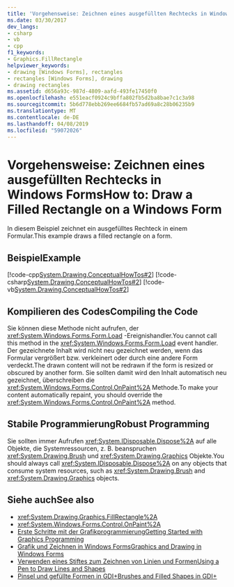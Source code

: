 ```yaml
---
title: 'Vorgehensweise: Zeichnen eines ausgefüllten Rechtecks in Windows Forms'
ms.date: 03/30/2017
dev_langs:
- csharp
- vb
- cpp
f1_keywords:
- Graphics.FillRectangle
helpviewer_keywords:
- drawing [Windows Forms], rectangles
- rectangles [Windows Forms], drawing
- drawing rectangles
ms.assetid: d656a93c-987d-4809-aafd-493fe17450f0
ms.openlocfilehash: e551eacf0924c9bffa802fb5d2ba8bae7c1c3a98
ms.sourcegitcommit: 5b6d778ebb269ee6684fb57ad69a8c28b06235b9
ms.translationtype: MT
ms.contentlocale: de-DE
ms.lasthandoff: 04/08/2019
ms.locfileid: "59072026"
---
```

# <a name="how-to-draw-a-filled-rectangle-on-a-windows-form"></a><span data-ttu-id="4f862-102">Vorgehensweise: Zeichnen eines ausgefüllten Rechtecks in Windows Forms</span><span class="sxs-lookup"><span data-stu-id="4f862-102">How to: Draw a Filled Rectangle on a Windows Form</span></span>
<span data-ttu-id="4f862-103">In diesem Beispiel zeichnet ein ausgefülltes Rechteck in einem Formular.</span><span class="sxs-lookup"><span data-stu-id="4f862-103">This example draws a filled rectangle on a form.</span></span>  
  
## <a name="example"></a><span data-ttu-id="4f862-104">Beispiel</span><span class="sxs-lookup"><span data-stu-id="4f862-104">Example</span></span>  
 [!code-cpp[System.Drawing.ConceptualHowTos#2](~/samples/snippets/cpp/VS_Snippets_Winforms/System.Drawing.ConceptualHowTos/cpp/form1.cpp#2)]
 [!code-csharp[System.Drawing.ConceptualHowTos#2](~/samples/snippets/csharp/VS_Snippets_Winforms/System.Drawing.ConceptualHowTos/CS/form1.cs#2)]
 [!code-vb[System.Drawing.ConceptualHowTos#2](~/samples/snippets/visualbasic/VS_Snippets_Winforms/System.Drawing.ConceptualHowTos/VB/form1.vb#2)]  
  
## <a name="compiling-the-code"></a><span data-ttu-id="4f862-105">Kompilieren des Codes</span><span class="sxs-lookup"><span data-stu-id="4f862-105">Compiling the Code</span></span>  
 <span data-ttu-id="4f862-106">Sie können diese Methode nicht aufrufen, der <xref:System.Windows.Forms.Form.Load> -Ereignishandler.</span><span class="sxs-lookup"><span data-stu-id="4f862-106">You cannot call this method in the <xref:System.Windows.Forms.Form.Load> event handler.</span></span> <span data-ttu-id="4f862-107">Der gezeichnete Inhalt wird nicht neu gezeichnet werden, wenn das Formular vergrößert bzw. verkleinert oder durch eine andere Form verdeckt.</span><span class="sxs-lookup"><span data-stu-id="4f862-107">The drawn content will not be redrawn if the form is resized or obscured by another form.</span></span> <span data-ttu-id="4f862-108">Sie sollten damit wird den Inhalt automatisch neu gezeichnet, überschreiben die <xref:System.Windows.Forms.Control.OnPaint%2A> Methode.</span><span class="sxs-lookup"><span data-stu-id="4f862-108">To make your content automatically repaint, you should override the <xref:System.Windows.Forms.Control.OnPaint%2A> method.</span></span>  
  
## <a name="robust-programming"></a><span data-ttu-id="4f862-109">Stabile Programmierung</span><span class="sxs-lookup"><span data-stu-id="4f862-109">Robust Programming</span></span>  
 <span data-ttu-id="4f862-110">Sie sollten immer Aufrufen <xref:System.IDisposable.Dispose%2A> auf alle Objekte, die Systemressourcen, z. B. beanspruchen <xref:System.Drawing.Brush> und <xref:System.Drawing.Graphics> Objekte.</span><span class="sxs-lookup"><span data-stu-id="4f862-110">You should always call <xref:System.IDisposable.Dispose%2A> on any objects that consume system resources, such as <xref:System.Drawing.Brush> and <xref:System.Drawing.Graphics> objects.</span></span>  
  
## <a name="see-also"></a><span data-ttu-id="4f862-111">Siehe auch</span><span class="sxs-lookup"><span data-stu-id="4f862-111">See also</span></span>

- <xref:System.Drawing.Graphics.FillRectangle%2A>
- <xref:System.Windows.Forms.Control.OnPaint%2A>
- [<span data-ttu-id="4f862-112">Erste Schritte mit der Grafikprogrammierung</span><span class="sxs-lookup"><span data-stu-id="4f862-112">Getting Started with Graphics Programming</span></span>](getting-started-with-graphics-programming.md)
- [<span data-ttu-id="4f862-113">Grafik und Zeichnen in Windows Forms</span><span class="sxs-lookup"><span data-stu-id="4f862-113">Graphics and Drawing in Windows Forms</span></span>](graphics-and-drawing-in-windows-forms.md)
- [<span data-ttu-id="4f862-114">Verwenden eines Stiftes zum Zeichnen von Linien und Formen</span><span class="sxs-lookup"><span data-stu-id="4f862-114">Using a Pen to Draw Lines and Shapes</span></span>](using-a-pen-to-draw-lines-and-shapes.md)
- [<span data-ttu-id="4f862-115">Pinsel und gefüllte Formen in GDI+</span><span class="sxs-lookup"><span data-stu-id="4f862-115">Brushes and Filled Shapes in GDI+</span></span>](brushes-and-filled-shapes-in-gdi.md)
